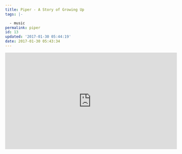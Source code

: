 ```yaml
---
title: Piper - A Story of Growing Up
tags: |-

  - music
permalink: piper
id: 13
updated: '2017-01-30 05:44:19'
date: 2017-01-30 05:43:34
---
```


<iframe width="560" height="315" src="https://www.youtube.com/embed/A-uzJB9Bc9U" frameborder="0" allowfullscreen></iframe>